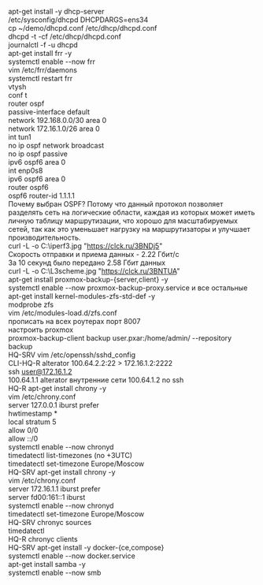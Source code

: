 apt-get install -y dhcp-server  
/etc/sysconfig/dhcpd DHCPDARGS=ens34  
cp ~/demo/dhcpd.conf /etc/dhcp/dhcpd.conf  
dhcpd -t -cf /etc/dhcp/dhcpd.conf  
journalctl -f -u dhcpd  
apt-get install frr -y  
systemctl enable --now frr  
vim /etc/frr/daemons  
systemctl restart frr  
vtysh  
conf t  
router ospf  
passive-interface default  
network 192.168.0.0/30 area 0  
network 172.16.1.0/26 area 0  
int tun1  
no ip ospf network broadcast  
no ip ospf passive  
ipv6 ospf6 area 0  
int enp0s8  
ipv6 ospf6 area 0  
router ospf6  
ospf6 router-id 1.1.1.1  
Почему выбран OSPF? Потому что данный протокол позволяет разделять сеть на логические области, каждая из которых может иметь личную таблицу маршрутизации, что хорошо для масштабируемых сетей, так как это уменьшает нагрузку на маршрутизаторы и улучшает производительность.  
curl -L -o C:\iperf3.jpg "https://clck.ru/3BNDj5"  
Скорость отправки и приема данных - 2.22 Гбит/с  
За 10 секунд было передано 2.58 Гбит данных  
curl -L -o C:\L3scheme.jpg "https://clck.ru/3BNTUA"  
apt-get install proxmox-backup-{server,client} -y  
systemctl enable --now proxmox-backup-proxy.service и все остальные  
apt-get install kernel-modules-zfs-std-def -y  
modprobe zfs  
vim /etc/modules-load.d/zfs.conf  
прописать на всех роутерах порт 8007  
настроить proxmox  
proxmox-backup-client backup user.pxar:/home/admin/ --repository backup  
HQ-SRV vim /etc/openssh/sshd_config  
CLI-HQ-R alterator 100.64.2.2:22 > 172.16.1.2:2222  
ssh user@172.16.1.2  
100.64.1.1 alterator внутренние сети 100.64.1.2 no ssh  
HQ-R apt-get install chrony -y  
vim /etc/chrony.conf  
server 127.0.0.1 iburst prefer  
hwtimestamp *  
local stratum 5  
allow 0/0  
allow ::/0  
systemctl enable --now chronyd  
timedatectl list-timezones (no +3UTC)  
timedatectl set-timezone Europe/Moscow  
HQ-SRV apt-get install chrony -y  
vim /etc/chrony.conf  
server 172.16.1.1 iburst prefer  
server fd00:161::1 iburst  
systemctl enable --now chronyd  
timedatectl set-timezone Europe/Moscow  
HQ-SRV chronyc sources  
timedatectl  
HQ-R chronyc clients  
HQ-SRV apt-get install -y docker-{ce,compose}  
systemctl enable --now docker.service  
apt-get install samba -y  
systemctl enable --now smb

